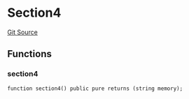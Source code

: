 # Section4
[Git Source](https://github.com/z0r0z/BaseSAFE/blob/49e83097a550e99e166bacce818c6debef62f7e0/src/SAFE/Section4.sol)


## Functions
### section4


```solidity
function section4() public pure returns (string memory);
```

